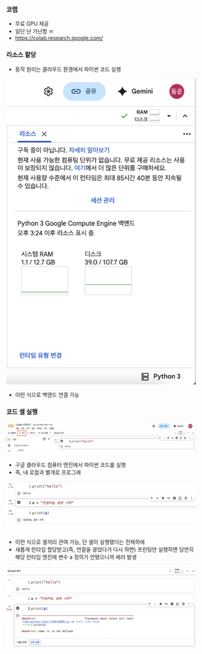 ### 코랩
- 무료 GPU 제공
- 일단 난 가난함 ㅠ
- https://colab.research.google.com/

### 리소스 할당
- 동작 원리는 클라우드 환경에서 파이썬 코드 실행

<img src="../img/img1.png" />

- 이런 식으로 백엔드 연결 가능

### 코드 셀 실행

<img src="../img/img2.png" />

- 구글 클라우드 컴퓨터 엔진에서 파이썬 코드를 실행
- 즉, 내 로컬과 별개로 프로그래

<img src="../img/img3.png" />

- 이런 식으로 셀끼리 관여 가능, 단 셀이 실행됐다는 전제하에
- 새롭게 런타임 할당받고(즉, 연결을 끊었다가 다시 하면) 프린팅만 실행하면 당연히 해당 런타임 엔진에 변수 a 정의가 안됐으니까 에러 발생

<img src="../img/img4.png" />